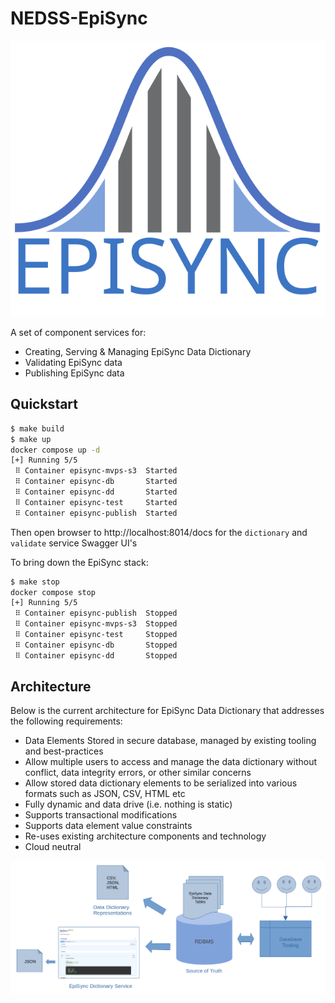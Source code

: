 # NEDSS-EpiSync
![Logo](docs/logo.svg "EpiSync Logo")

A set of component services for:
- Creating, Serving & Managing EpiSync Data Dictionary
- Validating EpiSync data
- Publishing EpiSync data

## Quickstart

```bash
$ make build
$ make up
docker compose up -d
[+] Running 5/5
 ⠿ Container episync-mvps-s3  Started                                                                                                                                                                                                                1.3s
 ⠿ Container episync-db       Started                                                                                                                                                                                                                1.2s
 ⠿ Container episync-dd       Started                                                                                                                                                                                                                1.3s
 ⠿ Container episync-test     Started                                                                                                                                                                                                                0.8s
 ⠿ Container episync-publish  Started                            
```

Then open browser to http://localhost:8014/docs for the `dictionary` and `validate` service Swagger UI's

To bring down the EpiSync stack:
```bash
$ make stop
docker compose stop
[+] Running 5/5
 ⠿ Container episync-publish  Stopped                                                                                                                                                                                                               10.5s
 ⠿ Container episync-mvps-s3  Stopped                                                                                                                                                                                                                4.3s
 ⠿ Container episync-test     Stopped                                                                                                                                                                                                                0.0s
 ⠿ Container episync-db       Stopped                                                                                                                                                                                                                0.5s
 ⠿ Container episync-dd       Stopped                                                                                                                                                                                                                0.8s                                                                              0.3s
```

## Architecture
Below is the current architecture for EpiSync Data Dictionary that addresses the following requirements:
- Data Elements Stored in secure database, managed by existing tooling and best-practices
- Allow multiple users to access and manage the data dictionary without conflict, data integrity errors, or other similar concerns
- Allow stored data dictionary elements to be serialized into various formats such as JSON, CSV, HTML etc
- Fully dynamic and data drive (i.e. nothing is static)
- Supports transactional modifications
- Supports data element value constraints
- Re-uses existing architecture components and technology
- Cloud neutral

![Architecture](docs/arch.png "EpiSync Architecture")